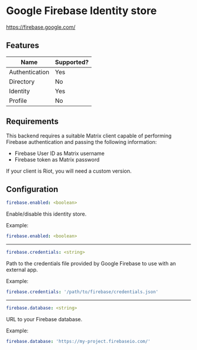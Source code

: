 # Google Firebase Identity store
https://firebase.google.com/

## Features
|      Name      | Supported? |
|----------------|------------|
| Authentication | Yes        |
| Directory      | No         |
| Identity       | Yes        |
| Profile        | No         |

## Requirements
This backend requires a suitable Matrix client capable of performing Firebase authentication and passing the following
information:
- Firebase User ID as Matrix username
- Firebase token as Matrix password

If your client is Riot, you will need a custom version.

## Configuration
```yaml
firebase.enabled: <boolean>
```
Enable/disable this identity store.

Example:
```yaml
firebase.enabled: <boolean>
```

---

```yaml
firebase.credentials: <string>
```
Path to the credentials file provided by Google Firebase to use with an external app.

Example:
```yaml
firebase.credentials: '/path/to/firebase/credentials.json'
```

---

```yaml
firebase.database: <string>
```
URL to your Firebase database.

Example:
```yaml
firebase.database: 'https://my-project.firebaseio.com/'
```
